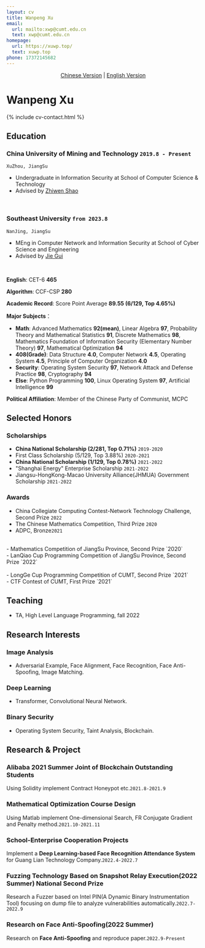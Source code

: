 ```yaml
---
layout: cv
title: Wanpeng Xu
email:
  url: mailto:xwp@cumt.edu.cn
  text: xwp@cumt.edu.cn
homepage:
  url: https://xuwp.top/
  text: xuwp.top
phone: 17372145682
---
```


<center><a href="https://xuwp.top/cv-zh/">Chinese Version</a> | <u>English Version</u></center>

# Wanpeng **Xu**

<!--
include contact information from the front matter
Supported arguments:
    - homepage: url, text
    - phone
    - email
-->

{% include cv-contact.html %}

## Education

### **China University of Mining and Technology** `2019.8 - Present`

```
XuZhou, JiangSu
```

- Undergraduate in Information Security at School of Computer Science & Technology
- Advised by [Zhiwen Shao](https://zhiwenshao.github.io/)

<br>

### **Southeast University** `from 2023.8`

```
NanJing, JiangSu
```

- MEng in Computer Network and Information Security at School of Cyber Science and Engineering
- Advised by [Jie Gui](https://guijiejie.github.io/)

<br>

**English**: CET-6 **465**

**Algorithm**: CCF-CSP **280**

**Academic Record**: Score Point Average **89.55 (6/129, Top 4.65%)**

**Major Subjects**：
- **Math**: Advanced Mathematics **92(mean)**,  Linear Algebra **97**,  Probability Theory and Mathematical Statistics **91**, Discrete Mathematics **98**,  Mathematics Foundation of Information Security (Elementary Number Theory) **97**,  Mathematical Optimization **94**
- **408(Grade)**: Data Structure **4.0**,  Computer Network **4.5**,  Operating System **4.5**,  Principle of Computer Organization **4.0**
- **Security**: Operating System Security **97**,  Network Attack and Defense Practice **98**,  Cryptography **94**
- **Else**: Python Programming **100**,  Linux Operating System **97**,  Artificial Intelligence **99**

**Political Affiliation**: Member of the Chinese Party of Communist, MCPC

## Selected Honors

### **Scholarships**

- **China National Scholarship (2/281, Top 0.71%)** `2019-2020` <br>
- First Class Scholarship (5/129, Top 3.88%) `2020-2021` <br>
- **China National Scholarship (1/129, Top 0.78%)** `2021-2022` <br>
- "Shanghai Energy" Enterprise Scholarship `2021-2022` <br>
- Jiangsu-HongKong-Macao University Alliance(JHMUA) Government Scholarship `2021-2022` <br>

### **Awards**

- China Collegiate Computing Contest-Network Technology Challenge, Second Prize `2022` <br>
- The Chinese Mathematics Competition, Third Prize `2020`<br>
- ADPC, Bronze`2021`<br>
<br>
- Mathematics Competition of JiangSu Province, Second Prize `2020`<br>
- LanQiao Cup Programming Competition of JiangSu Province, Second Prize `2022`<br>
<br>
- LongGe Cup Programming Competition of CUMT, Second Prize `2021`<br>
- CTF Contest of CUMT, First Prize `2021`<br>

## Teaching
- TA, High Level Language Programming, fall 2022

## Research Interests

### **Image Analysis**
- Adversarial Example, Face Alignment, Face Recognition, Face Anti-Spoofing, Image Matching.

### **Deep Learning**
- Transformer, Convolutional Neural Network.

### **Binary Security**
- Operating System Security, Taint Analysis, Blockchain.

## Research & Project

### **Alibaba 2021 Summer Joint of Blockchain** <i class="fas fa-award"></i> **Outstanding Students**
Using Solidity implement Contract Honeypot etc.`2021.8-2021.9`<br>

### **Mathematical Optimization Course Design**
Using Matlab implement One-dimensional Search, FR Conjugate Gradient and Penalty method.`2021.10-2021.11`<br>

### **School-Enterprise Cooperation Projects**
Implement a **Deep Learning-based Face Recognition Attendance System** for Guang Lian Technology Company.`2022.4-2022.7`<br>

### **Fuzzing Technology Based on Snapshot Relay Execution(2022 Summer)** <i class="fas fa-award"></i> **National Second Prize**
Research a Fuzzer based on Intel PIN(A Dynamic Binary Instrumentation Tool) focusing on dump file to analyze vulnerabilities automatically.`2022.7-2022.9`<br>

### **Research on Face Anti-Spoofing(2022 Summer)**
Research on **Face Anti-Spoofing** and reproduce paper.`2022.9-Present`<br>

<!--

## Publications

### [**reCode: A Lightweight Find-and-Replace Interaction in the IDE for Transforming Code by Example**]({{ page.homepage.url }}/assets/uist-21-recode.pdf)
**Wode Ni**, Joshua Sunshine, Vu Le, Sumit Gulwani, and Titus Barik.<br> 
_In Proceedings of the 34th ACM Symposium on User Interface Software and Technology (UIST'21)._ <br>
[[PDF]({{ page.homepage.url }}/assets/uist-21-recode.pdf)]
[[BibTeX]({{ page.homepage.url }}/assets/uist-21-recode.txt)]
[[video preview](https://youtu.be/fMdHK9UrgQ4)]
[[talk](https://youtu.be/_GQ8E7EMMws)]


### [**Penrose: From Mathematical Notation to Beautiful Diagrams**](http://penrose.ink/media/Penrose_SIGGRAPH2020.pdf)
Katherine Ye, **Wode Ni**, Max Krieger, Dor Ma'ayan, Joshua Sunshine, Jonathan Aldrich, and Keenan Crane.<br> 
_ACM Transactions on Graphics (SIGGRAPH'20)._<br>
[[PDF](http://penrose.ink/media/Penrose_SIGGRAPH2020.pdf)]
[[BibTeX]({{ page.homepage.url }}/assets/siggraph20-penrose.txt)]
[[www](http://penrose.ink/siggraph20.html)]
[[repo](https://github.com/penrose/penrose)]

### [**How Domain Experts Create Conceptual Diagrams and Implications for Tool Design**]({{ page.homepage.url }}/assets/chi-20-natural-diagramming.pdf)

Dor Ma'ayan\*, **Wode Ni\***, Katherine Ye, Chinmay Kulkarni, and Joshua Sunshine.<br>
<i class="fas fa-award"></i> <strong>Best Paper Honourable Mention</strong><br>
_In Proceedings of the 2020 CHI Conference on Human Factors in Computing Systems (CHI'20)._<br>
[[PDF]({{ page.homepage.url }}/assets/chi-20-natural-diagramming.pdf)]
[[BibTeX]({{ page.homepage.url }}/assets/chi-20-natural-diagramming.txt)]

### [**Defining Visual Narratives for Mathematics Declaratively**](http://2019.plateau-workshop.org/assets/papers-2019/9.pdf)

Max Krieger, **Wode Ni**, and Joshua Sunshine.<br>
_Evaluation and Usability of Programming Languages and Tools (PLATEAU 2019), co-located with UIST._<br>
[[PDF](http://2019.plateau-workshop.org/assets/papers-2019/9.pdf)]
[[slides]({{ page.homepage.url }}/assets/plateau-19-presentation.pdf)]

### [**Designing Declarative Language Tutorials: a Guided and Individualized Approach**](http://2019.plateau-workshop.org/assets/papers-2019/2.pdf)

Anael Kuperwajs Cohen, **Wode Ni**, and Joshua Sunshine.<br>
_Evaluation and Usability of Programming Languages and Tools (PLATEAU 2019), co-located with UIST._<br>
[[PDF](http://2019.plateau-workshop.org/assets/papers-2019/2.pdf)]
[[slides]({{ page.homepage.url }}/assets/plateau-19-presentation.pdf)]

---

### [**Substance and Style: domain-specific languages for mathematical diagrams**](https://2017.splashcon.org/event/dsldi-2017-substance-and-style-domain-specific-languages-for-mathematical-diagrams)

**Wode Ni\***, Katherine Ye\*, Joshua Sunshine, Jonathan Aldrich, and Keenan Crane.<br> _Domain-Specific Language Design and Implementation (DSLDI 2017), co-located with SPLASH._ <br>
[[PDF]({{ page.homepage.url }}/assets/dsldi.pdf)]
[[slides]({{ page.homepage.url }}/assets/dsldi-presentation.pdf)]
[[www](http://penrose.ink)]
[[repo](https://github.com/penrose/penrose)]

### [**Whiteboard Scanning Using Super-Resolution**](http://scholar.dickinson.edu/student_honors/221/)

**Wode Ni**.<br> _Dickinson College Honors Theses. Paper 221._<br>
[[PDF]({{ page.homepage.url }}/assets/superres.pdf)]

## Experience

### **Microsoft Research** `2020.5 - 2020.8`

_Research Intern_<br>
Worked with the [PROSE](https://www.microsoft.com/en-us/research/group/prose/) team (mentored by [Titus Barik](https://www.barik.net/)) on improving developer productivity in Visual Studio Code. I interviewed developers to elicit their needs for code transformation tools in editors. Inspired by the empirical data and relevant work in program synthesis, I designed **reCode**, an interaction model for rapidly performing complex code transformation using the familiar find-and-replace experience.

### **Carnegie Mellon University, Research Experiences for Undergraduate** `2017.5 - 2017.8`

_Research Assistant_<br>
**Penrose** is a system that automatically visualizes mathematics using two domain-specific languages: **Substance** and **Style**. Co-advised by [Jonathan Aldrich](https://www.cs.cmu.edu/~./aldrich/), [Keenan Crane](https://www.cs.cmu.edu/~kmcrane/), [Joshua Sunshine](http://www.cs.cmu.edu/~jssunshi/), and [Katherine Ye](https://www.cs.cmu.edu/~kqy/), I designed and implemented the Style language, and extended the Substance language to support functions and logically quantified statements.

### **Columbia University, Computer Graphics and User Interfaces Lab** `2017.1 - 2017.5`

_Research Assistant_<br>
Worked with prof. Steven Feiner, on **Cyber Affordance Visualization in Augumented Reality** project. Developed a Microsoft Hololens application that visualizes the Columbia campus in AR environment.

## Mentoring

[Hwei-Shin Harriman](https://hsharriman.github.io/) (Olin College of Engineering, independent research) `CMU, 2021 - Now` <br>
[Helena Yang](https://heleaf.me/) (CMU, [REUSE](https://www.cmu.edu/scs/isr/reuse/)) `CMU, 2021` <br>
[Max Krieger](https://a9.io/) (CMU, independent research & [REUSE](https://www.cmu.edu/scs/isr/reuse/)) `CMU, 2018 - 2021` <br>
[Courtney Miller](https://courtney-e-miller.github.io/) (New College of Florida, [REUSE](https://www.cmu.edu/scs/isr/reuse/)) `CMU, 2019` <br>
[Anael Kuperwajs Cohen](https://anaelkuperwajs.github.io/) (Macalester College, [REUSE](https://www.cmu.edu/scs/isr/reuse/)) `CMU, 2019` <br>

---



## Teaching

Teaching Assistant, **Crafting Software (17-450/17-950)** `CMU, 2022` <br>
Teaching Assistant, **Programming Languages and Translators (COMS 4115)** `Columbia, 2017 - 2018` <br>
Teaching Assistant, **Introduction to Java II (COMP 132)** `Dickinson, 2016` <br>
Peer Tutor, **Data Structures and Problem Solving (COMP 232)** `Dickinson, 2016` <br>
Computer Lab Consultant `Dickinson, 2014 - 2016` <br>


## Service

Sub-reviewer `OOPSLA'21, VL/HCC'21` <br>
Reviewer `CHI'21, CHI'22, SIGGRAPH'22` <br>
Research Experiences for Undergraduates in Software Engineering Admission Committee `CMU, 2019 - 2021` <br>

-->

<!-- ### Footer

Last updated: May 2013 -->
